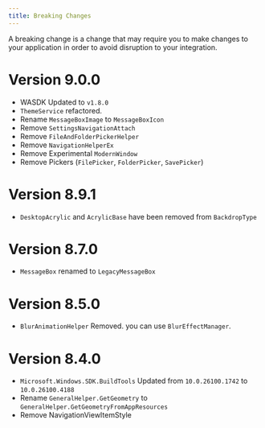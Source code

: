 ```yaml
---
title: Breaking Changes
---
```


A breaking change is a change that may require you to make changes to your application in order to avoid disruption to your integration.

# Version 9.0.0
- WASDK Updated to `v1.8.0`
- `ThemeService` refactored.
- Rename `MessageBoxImage` to `MessageBoxIcon`
- Remove `SettingsNavigationAttach`
- Remove `FileAndFolderPickerHelper`
- Remove `NavigationHelperEx`
- Remove Experimental `ModernWindow`
- Remove Pickers (`FilePicker`, `FolderPicker`, `SavePicker`)

# Version 8.9.1
- `DesktopAcrylic` and `AcrylicBase` have been removed from `BackdropType`

# Version 8.7.0
- `MessageBox` renamed to `LegacyMessageBox`

# Version 8.5.0
- `BlurAnimationHelper` Removed. you can use `BlurEffectManager`.

# Version 8.4.0

- `Microsoft.Windows.SDK.BuildTools` Updated from `10.0.26100.1742` to `10.0.26100.4188`
- Rename `GeneralHelper.GetGeometry` to `GeneralHelper.GetGeometryFromAppResources`
- Remove NavigationViewItemStyle
